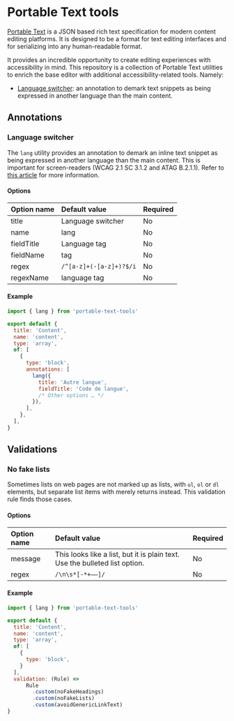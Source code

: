 # Portable Text tools

[Portable Text](https://www.sanity.io/guides/introduction-to-portable-text) is a JSON based rich text specification for modern content editing platforms. It is designed to be a format for text editing interfaces and for serializing into any human-readable format.

It provides an incredible opportunity to create editing experiences with accessibility in mind. This repository is a collection of Portable Text utilities to enrich the base editor with additional accessibility-related tools. Namely:

- [Language switcher](#language-switcher): an annotation to demark text snippets as being expressed in another language than the main content.

## Annotations
### Language switcher

The `lang` utility provides an annotation to demark an inline text snippet as being expressed in another language than the main content. This is important for screen-readers (WCAG 2.1 SC 3.1.2 and ATAG B.2.1.1). Refer to [this article](https://kittygiraudel.com/2022/07/25/international-content-with-sanity-portable-text/) for more information.

#### Options

| Option name | Default value           | Required |
| :---------- | :---------------------- | :------- |
| title       | Language switcher       | No       |
| name        | lang                    | No       |
| fieldTitle  | Language tag            | No       |
| fieldName   | tag                     | No       |
| regex       | `/^[a-z]+(-[a-z]+)?$/i` | No       |
| regexName   | language tag            | No       |

#### Example

```js
import { lang } from 'portable-text-tools'

export default {
  title: 'Content',
  name: 'content',
  type: 'array',
  of: [
    {
      type: 'block',
      annotations: [
        lang({
          title: 'Autre langue',
          fieldTitle: 'Code de langue',
          /* Other options … */
        }),
      ],
    },
  ],
}
```

## Validations
### No fake lists

Sometimes lists on web pages are not marked up as lists, with `ul`, `ol` or `dl` elements, but separate list items with merely returns instead. This validation rule finds those cases.
#### Options

| Option name | Default value           | Required |
| :---------- | :---------------------- | :------- |
| message     | This looks like a list, but it is plain text. Use the bulleted list option.     | No       |
| regex       | `/\n\s*[-*+–—]/`        | No       |


#### Example

```js
import { lang } from 'portable-text-tools'

export default {
  title: 'Content',
  name: 'content',
  type: 'array',
  of: [
    {
      type: 'block',
    }
  ],
  validation: (Rule) =>
      Rule
        .custom(noFakeHeadings)
        .custom(noFakeLists)
        .custom(avoidGenericLinkText)    
}
```